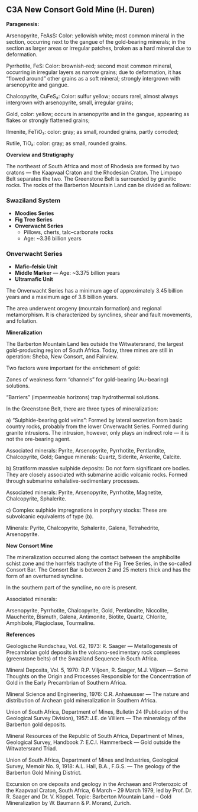 ## C3A New Consort Gold Mine (H. Duren)

**Paragenesis:**

Arsenopyrite, FeAsS: Color: yellowish white; most common mineral in the section, occurring next to the gangue of the gold-bearing minerals; in the section as larger areas or irregular patches, broken as a hard mineral due to deformation.

Pyrrhotite, FeS: Color: brownish-red; second most common mineral, occurring in irregular layers as narrow grains; due to deformation, it has “flowed around” other grains as a soft mineral; strongly intergrown with arsenopyrite and gangue.

Chalcopyrite, CuFeS₂: Color: sulfur yellow; occurs rarel, almost always intergrown with arsenopyrite, small, irregular grains;

Gold, color: yellow; occurs in arsenopyrite and in the gangue, appearing as flakes or strongly flattened grains;

Ilmenite, FeTiO₃: color: gray; as small, rounded grains, partly corroded;

Rutile, TiO₂: color: gray; as small, rounded grains.

**Overview and Stratigraphy**

The northeast of South Africa and most of Rhodesia are formed by two cratons — the Kaapvaal Craton and the Rhodesian Craton.
The Limpopo Belt separates the two.
The Greenstone Belt is surrounded by granitic rocks.
The rocks of the Barberton Mountain Land can be divided as follows:

### Swaziland System
- **Moodies Series**  
- **Fig Tree Series**  
- **Onverwacht Series**  
  - Pillows, cherts, talc–carbonate rocks  
  - Age: ~3.36 billion years  

### Onverwacht Series
- **Mafic–felsic Unit**  
- **Middle Marker** — Age: ~3.375 billion years  
- **Ultramafic Unit**

The Onverwacht Series has a minimum age of approximately 3.45 billion years and a maximum age of 3.8 billion years.

The area underwent orogeny (mountain formation) and regional metamorphism.
It is characterized by synclines, shear and fault movements, and foliation.

**Mineralization**

The Barberton Mountain Land lies outside the Witwatersrand,
the largest gold-producing region of South Africa.
Today, three mines are still in operation: Sheba, New Consort, and Fairview.

Two factors were important for the enrichment of gold:

Zones of weakness form “channels” for gold-bearing (Au-bearing) solutions.

“Barriers” (impermeable horizons) trap hydrothermal solutions.

In the Greenstone Belt, there are three types of mineralization:

a) “Sulphide-bearing gold veins”:
Formed by lateral secretion from basic country rocks, probably from the lower Onverwacht Series.
Formed during granite intrusions.
The intrusion, however, only plays an indirect role — it is not the ore-bearing agent.

Associated minerals:
Pyrite, Arsenopyrite, Pyrrhotite, Pentlandite, Chalcopyrite, Gold;
Gangue minerals: Quartz, Siderite, Ankerite, Calcite.

b) Stratiform massive sulphide deposits:
Do not form significant ore bodies.
They are closely associated with submarine acidic volcanic rocks.
Formed through submarine exhalative-sedimentary processes.

Associated minerals:
Pyrite, Arsenopyrite, Pyrrhotite, Magnetite, Chalcopyrite, Sphalerite.

c) Complex sulphide impregnations in porphyry stocks:
These are subvolcanic equivalents of type (b).

Minerals: Pyrite, Chalcopyrite, Sphalerite, Galena, Tetrahedrite, Arsenopyrite.

**New Consort Mine**

The mineralization occurred along the contact between the amphibolite schist zone and the hornfels trachyte of the Fig Tree Series, in the so-called Consort Bar.
The Consort Bar is between 2 and 25 meters thick and has the form of an overturned syncline.

In the southern part of the syncline, no ore is present.

Associated minerals:

Arsenopyrite, Pyrrhotite, Chalcopyrite, Gold, Pentlandite, Niccolite, Maucherite, Bismuth, Galena, Antimonite, Biotite, Quartz, Chlorite, Amphibole, Plagioclase, Tourmaline.

**References**

Geologische Rundschau, Vol. 62, 1973:
R. Saager — Metallogenesis of Precambrian gold deposits in the volcano-sedimentary rock complexes (greenstone belts) of the Swaziland Sequence in South Africa.

Mineral Deposita, Vol. 5, 1970:
R.P. Viljoen, R. Saager, M.J. Viljoen — Some Thoughts on the Origin and Processes Responsible for the Concentration of Gold in the Early Precambrian of Southern Africa.

Mineral Science and Engineering, 1976:
C.R. Anhaeusser — The nature and distribution of Archean gold mineralization in Southern Africa.

Union of South Africa, Department of Mines, Bulletin 24 (Publication of the Geological Survey Division), 1957:
J.E. de Villiers — The mineralogy of the Barberton gold deposits.

Mineral Resources of the Republic of South Africa, Department of Mines, Geological Survey, Handbook 7:
E.C.I. Hammerbeck — Gold outside the Witwatersrand Triad.

Union of South Africa, Department of Mines and Industries, Geological Survey, Memoir No. 9, 1918:
A.L. Hall, B.A., F.G.S. — The geology of the Barberton Gold Mining District.

Excursion on ore deposits and geology in the Archaean and Proterozoic of the Kaapvaal Craton, South Africa,
6 March – 29 March 1979,
led by Prof. Dr. R. Saager and Dr. V. Köppel.
Topic: Barberton Mountain Land – Gold Mineralization
by W. Baumann & P. Morand, Zurich.
